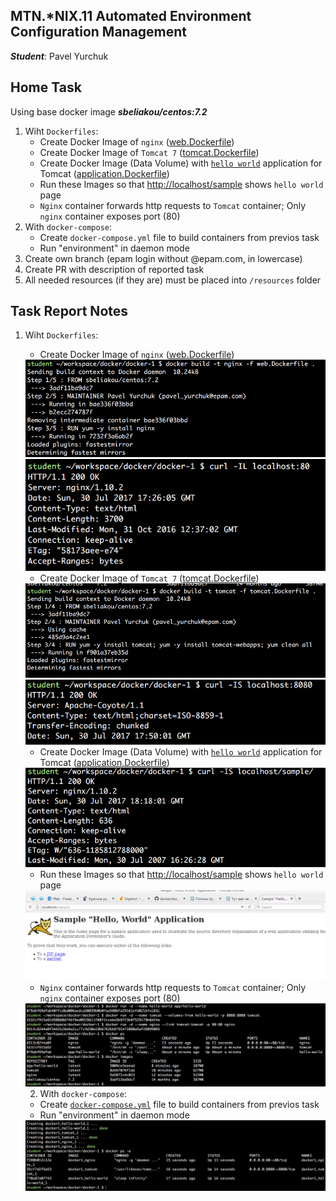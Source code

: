 MTN.*NIX.11 Automated Environment Configuration Management
---

***Student***: Pavel Yurchuk

Home Task
---

Using base docker image ***sbeliakou/centos:7.2***

1. Wiht ```Dockerfiles```:
    - Create Docker Image of ```nginx``` ([web.Dockerfile](/web.Dockerfile))
    - Create Docker Image of ```Tomcat 7``` ([tomcat.Dockerfile](/tomcat.Dockerfile))
    - Create Docker Image (Data Volume) with [```hello world```](https://tomcat.apache.org/tomcat-7.0-doc/appdev/sample/sample.war) application for Tomcat ([application.Dockerfile](application.Dockerfile))
    - Run these Images so that [http://localhost/sample](http://localhost/sample) shows ```hello world``` page
    - ```Nginx``` container forwards http requests to ```Tomcat``` container; Only ```nginx``` container exposes port (80)
2. With ```docker-compose```:
    - Create ```docker-compose.yml``` file to build containers from previos task
    - Run "environment" in daemon mode
3. Create own branch (epam login without @epam.com, in lowercase)
4. Create PR with description of reported task
6. All needed resources (if they are) must be placed into ```/resources``` folder

Task Report Notes
---
1. Wiht ```Dockerfiles```:
    - Create Docker Image of ```nginx``` ([web.Dockerfile](https://github.com/PaulYurchuk/docker/blob/pavel_yurchuk/docker-1/web.Dockerfile))
    <img src="resources/pictures/Screen Shot 2017-07-30 at 20.26.53.png">
    <img src="resources/pictures/Screen Shot 2017-07-30 at 20.26.26.png">
    
    - Create Docker Image of ```Tomcat 7``` ([tomcat.Dockerfile](https://github.com/PaulYurchuk/docker/blob/pavel_yurchuk/docker-1/tomcat.Dockerfile))
    <img src="resources/pictures/Screen Shot 2017-07-30 at 21.05.12.png">
    <img src="resources/pictures/Screen Shot 2017-07-30 at 20.50.04.png">
    
    - Create Docker Image (Data Volume) with [```hello world```](https://tomcat.apache.org/tomcat-7.0-doc/appdev/sample/sample.war) application for Tomcat ([application.Dockerfile](https://github.com/PaulYurchuk/docker/blob/pavel_yurchuk/docker-1/application.Dockerfile))
    <img src="resources/pictures/Screen Shot 2017-07-30 at 21.18.12.png">
    
    - Run these Images so that [http://localhost/sample](http://localhost/sample) shows ```hello world``` page
    <img src="resources/pictures/Screen Shot 2017-07-30 at 21.19.10.png">
    
    - ```Nginx``` container forwards http requests to ```Tomcat``` container; Only ```nginx``` container exposes port (80)
    <img src="resources/pictures/Screen Shot 2017-07-30 at 21.17.26.png">
    
    2. With ```docker-compose```:
    - Create [```docker-compose.yml```](https://github.com/PaulYurchuk/docker/blob/pavel_yurchuk/docker-1/docker-compose.yml) file to build containers from previos task
    - Run "environment" in daemon mode
    <img src="resources/pictures/Screen Shot 2017-07-31 at 00.01.51.png">
    
    
